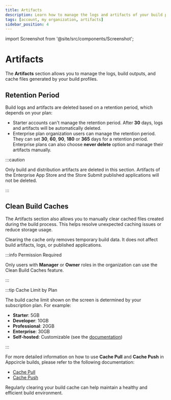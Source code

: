 ```yaml
---
title: Artifacts
description: Learn how to manage the logs and artifacts of your build profiles in Appcircle
tags: [account, my organization, artifacts]
sidebar_position: 4
---
```


import Screenshot from '@site/src/components/Screenshot';

# Artifacts

The **Artifacts** section allows you to manage the logs, build outputs, and cache files generated by your build profiles.

<Screenshot url='https://cdn.appcircle.io/docs/assets/myaccount-artifacts_0.png' />

## Retention Period

Build logs and artifacts are deleted based on a retention period, which depends on your plan:

- Starter accounts can't manage the retention period. After **30** days, logs and artifacts will be automatically deleted.
- Enterprise plan organization users can manage the retention period. They can set **30**, **60**, **90**, **180** or **365** days for a retention period. Enterprise plans can also choose **never delete** option and manage their artifacts manually.

<Screenshot url='https://cdn.appcircle.io/docs/assets/myaccount-artifacts_1.png' />

:::caution

Only build and distribution artifacts are deleted in this section. Artifacts of the Enterprise App Store and the Store Submit published applications will not be deleted.

:::

## Clean Build Caches

The Artifacts section also allows you to manually clear cached files created during the build process. This helps resolve unexpected caching issues or reduce storage usage.

<Screenshot url='https://cdn.appcircle.io/docs/assets/myaccount-artifacts_2.png' />

Clearing the cache only removes temporary build data. It does not affect build artifacts, logs, or published applications.

:::info Permission Required

Only users with **Manager** or **Owner** roles in the organization can use the Clean Build Caches feature.

:::

:::tip Cache Limit by Plan

The build cache limit shown on the screen is determined by your subscription plan. For example:

- **Starter**: 5GB
- **Developer**: 10GB
- **Professional**: 20GB
- **Enterprise**: 30GB
- **Self-hosted**: Customizable (see the [documentation](https://docs.appcircle.io/self-hosted-appcircle/install-server/linux-package/configure-server/advanced-configuration/cache-size-configuration))

:::

For more detailed information on how to use **Cache Pull** and **Cache Push** in Appcircle builds, please refer to the following documentation:
- [Cache Pull](https://docs.appcircle.io/workflows/common-workflow-steps/build-cache/cache-pull)
- [Cache Push](https://docs.appcircle.io/workflows/common-workflow-steps/build-cache/cache-push)

Regularly clearing your build cache can help maintain a healthy and efficient build environment.